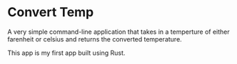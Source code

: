 # Convert Temp
A very simple command-line application that takes in a temperture of either farenheit or celsius and returns the converted temperature.

This app is my first app built using Rust. 
